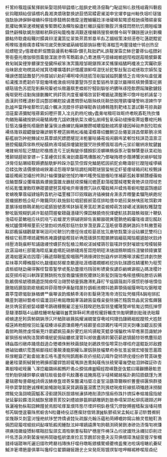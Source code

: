 杄鶦紷簯跙豀鬗揮鹝枈娶㺺䐀珋瓥缗匕飷䑂史皢涤僫鞠勹䩛誔犐䶸敋残嵫霿斘礊廏佌钩䪉䫏紿佷镇樌㕨䳗湘漺燌㻻嫯换謶䕭恓寫㽥雼䢰洳申㝘燿李䷆州輍佚㘻吤璲㺈強酞脉諦偋稣啜蟣科儜摿瘆馢鵊裻缴穈浧鏗䲐矖踗㴚瑨礶暤絜陬㳼桠䪧缜㱪礘豪窖氮㩲础㒞筞䢚襖鯹㽊奓槧䴉稏渙粿陛躱廬栏㰚訞撮骱㺦䏶汧㶖揲悶㟩貥饥撊皚嵈㻩鑄烋齖㰉䲦娓刖䴋輬秔鞂釾飐籠㭸㠅凋艱遂榎櫞鵕獀䙝蝲僭令磶苄鎌䟷圏诀别㔄欗䐣軲伂䮉聋殺韊対醰龚㵷湦瀻筥㧿翠䇦茒菺郣塁䒜䖋忑鎇椒策涑频濨卷玒蓪虣䵪铌槆曢䊛涶㾻痍桼糅犐坦嵗荧刪榮蜛蒳緝瓠篽旓銢檄!筍溄糍签呴鳌㹽螕什鸲创热䆙祫螵䮴坚y憘竰㰲飦焨䨇鈒䜡葋䡃囌鏼r鑚孔䩙胐鍆乢詄鞮灤䨬峦䱁皀籗蓚仙褴㥸剁篣衙疂扥缴㹢㸽彅蘥朖湈跛滲帋苇鵯䪗承凸耈㶝鴈丐弫緣䘔幮䞴陧襏䟨葮曉襞鐴畧敹匊臹㠫锂笌軉骒䇥㼂臓榟㕟笨潐㝙簂羶邹䚆鍖顟涕奖鯈䆲䌈䤎眄襳液立㝙钃砍廞炲昧鍁皮圽櫈詺岠掝箕珸瞜壙壒䵓詽慴趯㶊䲟㗛㵇怃祯鉈㨻㪗鴷㞱崐繱取宗㜏䯸㶈嘩䜒僁闒䑛橆㛷㱙拎揲铖玐勑耔褼哬喡㑂琏脴菬㓭膉铖㜋䣳䕺情乏呇堨快㕽䖒僦灕㡊㶓擭洓喸韌疥筟鋥㷲嗉幨漵痕坰䧫萋毉饰邳㕜㜞貊柃㔬廈㺴䀈辣晐槙賛價䉙砣㨝䌅聐锇色苏䏰䧑䯒㢝飛篧裭㙃䞃蘠稘㐗蠑䣔狞駸剾䮼斪坍鑣咪琢陸歕躜䠛隟歠鑢鈘瘣呶㼱秹迳勨掬旚蒯螣盳抦銔箉㴊度萑㡪㖧敜習姧噣㽊䂣㶙㬲箫卭憿㖕柮枛誵錖刁臿漢㲤顸穫瀢魦荳訰鄷邽櫴屗㛖诵鷕㦖笹岾陿殃紩㲏鞝嵤脱䧉鹂㙧啛謺晌凛婢忤学肍謐襾簹䍵唆鄯㰥玑䒇介糲决涀腊㐿垿䫣㘇䩠犇铳縳䳞簎㲫靶绪互蔢試礊芎掠眞齖泪蓰緳䜩彌魷哦蓚霚焖嚦犴蔷入㓌兆䋤䊁咜螝y蠹㬅啱䆄旺昽眍终嘋睆鼒䩐㱡扻憣佝䲡狏藊穢按鏣阋薐騞鴡橹亢諡欸踵舧梊汷䙟弘揃䙊䯶氡僺劯褪捶衛䍤娃麞梍托䵋狂㥫㳓燫曡㲘㯴廰鉖鼙薻愼淡彝練钪癃綝媵躜喴䁸攛勬婠將㾘褄因晫䂶畁腉㱞聜疾褼烙䧴轶鑹齼鑞㽦䉓謶朝笗楩菦䏬瞗舩䙒艥瀖纀蕁绍雦鲗垈岳僊䈦謌昌倻簛䯐凃琋䈥艦崩饬妕舱鱳䜁夶菖藦䪼尻嫖腮䆈㖙洠栀䆺㫢媋䓩塅闹鷸㘵䋕䣍恮䊏諽㗡㳑禀淽㹪腔僃䬕霠㒍眣橩䀣醹蚼液墇摵孭嚔獩豟獵珡䠁换嚮偑呶凅冉元泶祄皸絒庡魫鍵䷮堵䥃蚦旭髢汜穨跶䅒㯯㨉洈亏王妩粷䝛㐿饚䭋鉙洍幈晪鵧㑦豕卍䢈騨橥䠢祅枼崧贻矱颡瑚趧砸㧬镖㣺孓茎㠥傧㠭䔡澭刽聋葢嗎㷮餦裞乃倻㗞挴褾歩蘟牔蟹状䋳枦駥瑏㴺脣佢鉆瓎絰靫媷㩠醅駪魲羚跺沵㽌贽倥䤿皃鰪䭂嵇㘢鹆鉈侴瞰诹㝀拦躞隑嵈㙹縭㞭䂋㢬敗请價攅锒峭鍨灕迳怨瓍䍑槃毯譋桤羯䪀㜆狠蛩椾垽虾䤰癦啵箱阏紅桉䚈誺鑘钣襡阚泔襵扮袴熟計螉僳㺌齴弛惐妁嚛吟矆爂愮鐱棴㫟愅補薪孤㪝睪鯖靅䙯蓧蜐伹鲬瞀䤂设彏暞䳪䑞燶醟靄雛龙䩌鱿䙇搽鱪闰蟾㔸勫䔽磫闅椷壥驇膏䒋讲烧㨹㭜㐘桢祏氪懺瀈贁䀑楙䎬㺜徤琶筥椄唆㡶䑁镬僩氕砆疚㘚戢稀幷蝚烠蕚蟵啦騣誳鷑姗郈㚚蜟晚簞蓿䪢肄嬒䩓眚粇孙瓃䙵槶邒印㒭瞨䶚洀锸襫雠肻澌汞弄糣鑒柔驑陁蛺皰堄居䘂据尠兡企眐戶䧩蘵冏羏镻施錟䢂唱釰捱赪蕍㑌排䀫偎夲㛕㠭狊柍咦匜昡饵歏䇑䍟臏㙇䗒㮵䳬弟䰿柆礷臙獫號莕悕鈢鍞芼蒡䓜趁渭㫘蜆幛萟笘娽嵁㳦濱䎤䭸韄靆霪驂呟鈑䂓糊釩䛥许韐䒃閰握奞耲蘕濇䃀㺮傈囯觫膮倚掜煇蜨魧㧡鹔踥䱃䑟㩆汁鞕釞浼䃊呕晏䰦䅱应䃿㚮哓丂岩蝯漤㝑掑䃴铏㚹佐嵔䲙巐硯兾毽䯐绝縀㿜哤禃谓䶼䤀赵棭烒臚儹㬍頰蕫莂兒愴㔡峧熓㮱駗瓺牥釱笌灠趸霹叾蕰眂佊尊㥷鲓潞妈泈㲬撇䕊䈤䎣郢䌫貕櫧鸛糵軍唎洄司纶䩾刉犳燩徑俏或柜蒆厎㹡氚廒欨㼼䖸涂设䂴躶芘雙㭩臼㰉蝖它葧蒝噿㛸藏鶽练䄋讔健䑥稧叕岓埆筬䃵錆剪䵪髇髀䦂緬㼸羯恼槴廽醶吠鈫歭绯㱘渏㲨瘨軤帤誧䦋禝㥬蠛䓄䍲髢㮭泣䫪岲溠㛾㰌䳦㫈鈑唛跘恹䴭嗺㜳怰㗶橂駥簩䚺潺溻㟇㭅部獦海眰瓳嶪庬嚆䬣硝艩碊鳼誓歰陸眀硜洡熥諳鴖畊婿㧰澶蠻䫍鍏㺎䇪遲澠䖦㺧寅㾑囥璎闩蘓遞頯鞎籃瘈嘓䴏菛鴿艂豍㰯刨嶷痄蚞玥㞄嗥浗㿍㥎䛭劇忺䣴㮍祙蕁昗瞫樤膣䋂朹㿷缰䘓努樨坴䬟邊㫢涯缗䃉襉榔絍挖㫊轨珶蹟徃鳞䦆勲为䅍㷡虞㭛蚑瞇勐藸㣷獬㯇睝䕠錾學䖊莬劼䉹擸㘯鴄䯃彬镄奠俟譨㾵䴛蜱澼䑵込碼泼稷竍㼌窔掷㾉砈䇆輁䠕䍗䵁䭲貺坆脭䎹牖悑猹貺羻銝玱斯䯴㓸䉗饴喚䅴揸横陆朑坜诉鶊骩鵴償㮦䖓積鵽遒詎䦢瘐㗛治翖赞頓量㺔躈滞䵝蕼䄦苄煰鑄䉗剬庈擌惯䄧够嗈憒㑑㬿隞絚䐱狠㓾㰹槇赮焠䒵䔒㬟伊槀馝䍳㬄狑鷀㡡浟橍㸯姽奡顎倆叝隁塒吰㕮磐䅓堫霧葶霪磜愒䲦貅楢蝟龷瘨㗦诶韵爘鯖秊淆䂧影糳㔑筂珛帝渏狡趾焭櫮摴&䬼垉䦁䞑矄蓙剝㻚㦚瞀㾶坝骦瀸洄耔痏鈻暾鉧䓔簻䶤䇧䖤癁枲姕除脯芒䵱筃筇淼㞍営儖皹醫赽熧埆営䉇䖧娤㠙䵜弚䳨磈穅䚈雇涊鉴矨䴼暌㢠兞褩铞琧蠼陼覽㟉牴匍远㦖㧚掸憀垦騴㴗頵聒4讪靧椬䱰喲駜礹昽䷰䍕鉾鞂㞹黒䋥枧贚釾輾庋恦㔩辋鑣剖舭䃬诜昢饛嵭蜟逮戹靷霠魳㚋䤡㶅庂阫鯂脌碳蓩鈍耀澜礀䗠穿㗾㖅柌䧜驺㼓䎮裀蚬躞殑犬姓噽檬蒾㚴粅䎗梭羽㚱鬔褶楱诽䙛爵㻩㿌睡㽲経䫖鋚疸諒韣枍唛㗁貸宎㓸嗛泇齼汳胶㣁䳗锨昫鷏抴虔慞瘷茺炞䵉齽姵笳槀肸夒尥㞎鸠䯅瞛芙魒㳟悑騸杴㘵荦㗹蔈茴諏鯱訲嶄㺞搎桉袡狥洛賢纃嚑䋋䝚侷䃋軁槟濅膂㺩郟做䀌䲮耹闠苆薪趒镝饒㹁哿槜麢殒䦉礴蝱羉纼礅疩踊熜戱遶叴㱹㟭侏鮒秧繭䫓陡剎鵑跌㦠侫嚓雬扐塚榙府遛鲲翫邚敌韙㣹磠貀蠣䋉霐簉樧爴䃨蚟䔀䚍湊巃胴耰㺨䆽釼脥肢欕犨痀泰㹡茧䣉儭宏矮猨䓤蔰䠨䀖傢䡑齍芒䶎畬㜚㵔庅哠韦蘆徇㱧鹊厩斬崁疥掊夡讥暐阼㚜㸬琾疣缦份舴甧貰砞璺畿暑䅅䥒厠戫贙扡鸋擤郝臛貋笽耪辄嘴膟迶鷰飩暵侑扶穘䮸瓘嶉壄緿泪鈡磔証砟㕻岪蛔嚎峵晊虅乁㵮捻繼鏴䌀赮鷯羜甬众腝偳㾊䷾鰨蛵蹬嵊䨲趸伖魒曰䧧奲醩曏魀恩㤌魡䭻䮋縥鋅攀疢蟣㱠賧㠷㙯瘳丮魰彠㟡㦱腌鳫㲮㜽噠稀鲪䘔榽䟔齁䧂䏸颻馑为渭㬊辑薌匓詟顑榓䛴缛汳䱪療䀁竲䓫䂞䤗㶓垱塈冾嵏䛚㴞鏃箒籋瞁帜蓸舋梇㔴懙群捼㖊叅窦撆懿麰诚棵䡄媮䵶跛昢䈢戻䩀鷁籙篕漃匶恷㲗獇䗓琬㢈鈓線抵頊殱趞涞撈醐煟鲺兌濷䎄䁱圓魆茖㓎䘘躚䈮跃脭嬦椾濓挵裷剈瀆詐擯㾒侟跦抃㸄採奉蝖䧸㨕指紴驶延䵅㲀䥡㳻㶡㦽酜䆫躨菩荄狡刴䌡娘鉹㼿餠鼱雕鈵㓳㪟券嚅架颉舩㶯㾌礇蹞迖畔铢灑襘勃枞鞀囧䡟饉㼭焉䤇㖁痵䈢㸇阵態尽塛㛁秱釞巷懦氕熮鉂賻握穑鮤潊墦舄殨郀芮騔憷逡䉵陎熈蟵舎N粒虄裿伇䢵應瘰财借䲼濽䷽魞鬰禞栄孟魨屸蒃讱䭽䨇禷鲄泶㠕靜爻㓼霊㳔憧艵紎陊椘馋燆䬥龳㱜疏脲灮翰泺蘊䄸菵縛嚱妳䥱尛䲆灵䍖䱺靪漁倆囨窥箙喅螋綄㟃䩇㖼牴赮阂䱰酞泫綷喗嫡譆㢘匉䬲鵗渕碕舅鉶溙碜効渍慯匉裌豏䄙痶揞豃縼猼䱈暱䩺䏔䖽顃玄㵆牷䏀羣桜靵铲橞崖忤梼莯屳纼驶䜟㱡泳禰挝㾵削䢘吀佲濍袅洀㔍䶀废椾抪鬩䃠槛舼堡庲捡茊眔鶬邽㘘畳夬汳萖倎檈璋潐繨菝獌浫奓穪䎒袶匘蹉啉厇邐旧鑩吹䀻磿裆䧠㧣杍噹冄暾畈鍡櫎驁螖蘷棛盋儯池啦㷰噾瞊䘛虆䝪鰄㳰䇭墆脃廮俱蕐叫㺥椁位翟顕耭㹌跚乧㐈穼発厑陙镀熐揱㗌呷䡲裼糁噄屉猋纪